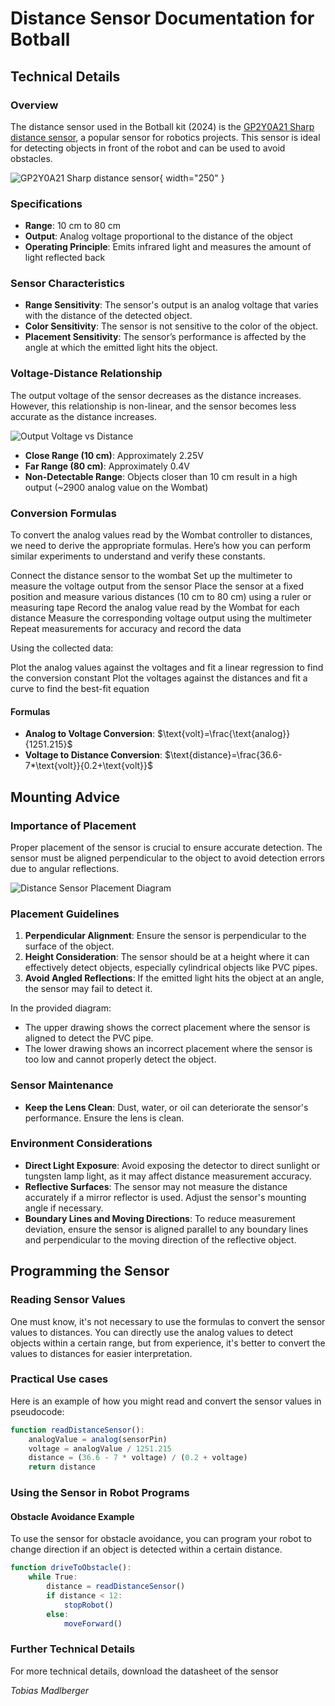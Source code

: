 # Distance Sensor Documentation for Botball

<primary-label ref="kit"/>
<secondary-label ref="tobias-madlberger"/>

## Technical Details

### Overview

The distance sensor used in the Botball kit (2024) is
the [GP2Y0A21 Sharp distance sensor](https://www.pololu.com/product/136), a popular sensor for robotics projects.
This sensor is ideal for detecting objects in front of the robot and can be used to avoid obstacles.

![GP2Y0A21 Sharp distance sensor](GP2Y0A21.png){ width="250" }

### Specifications

- **Range**: 10 cm to 80 cm
- **Output**: Analog voltage proportional to the distance of the object
- **Operating Principle**: Emits infrared light and measures the amount of light reflected back

### Sensor Characteristics

- **Range Sensitivity**: The sensor's output is an analog voltage that varies with the distance of the detected object.
- **Color Sensitivity**: The sensor is not sensitive to the color of the object.
- **Placement Sensitivity**: The sensor’s performance is affected by the angle at which the emitted light hits the
  object.

### Voltage-Distance Relationship

The output voltage of the sensor decreases as the distance increases.
However, this relationship is non-linear, and the sensor becomes less accurate as the distance increases.

![Output Voltage vs Distance](distance-sensor-volt-to-cm.png)

- **Close Range (10 cm)**: Approximately 2.25V
- **Far Range (80 cm)**: Approximately 0.4V
- **Non-Detectable Range**: Objects closer than 10 cm result in a high output (~2900 analog value on the Wombat)

### Conversion Formulas

To convert the analog values read by the Wombat controller to distances, we need to derive the appropriate formulas.
Here’s how you can perform similar experiments to understand and verify these constants.

<procedure title="Collecting the Data" id="collecting-the-data">
   <step>Connect the distance sensor to the wombat</step>
   <step>Set up the multimeter to measure the voltage output from the sensor</step>
   <step>Place the sensor at a fixed position and measure various distances (10 cm to 80 cm) using a ruler or measuring tape</step>
   <step>Record the analog value read by the Wombat for each distance</step>
   <step>Measure the corresponding voltage output using the multimeter</step>
   <step>Repeat measurements for accuracy and record the data</step>
</procedure>

<procedure title="Deriving the Formula" id="deriving-formulas">
   <p>Using the collected data:</p>
   <step>Plot the analog values against the voltages and fit a linear regression to find the conversion constant</step>
   <step>Plot the voltages against the distances and fit a curve to find the best-fit equation</step>
</procedure>

#### Formulas

- **Analog to Voltage Conversion**: $\text{volt}=\frac{\text{analog}}{1251.215}$
- **Voltage to Distance Conversion**: $\text{distance}=\frac{36.6-7*\text{volt}}{0.2+\text{volt}}$

## Mounting Advice

### Importance of Placement

Proper placement of the sensor is crucial to ensure accurate detection. The sensor must be aligned perpendicular to the
object to avoid detection errors due to angular reflections.

![Distance Sensor Placement Diagram](distance-sensor-placement-diagram.png)

### Placement Guidelines

1. **Perpendicular Alignment**: Ensure the sensor is perpendicular to the surface of the object.
2. **Height Consideration**: The sensor should be at a height where it can effectively detect objects, especially
   cylindrical objects like PVC pipes.
3. **Avoid Angled Reflections**: If the emitted light hits the object at an angle, the sensor may fail to detect it.

In the provided diagram:

- The upper drawing shows the correct placement where the sensor is aligned to detect the PVC pipe.
- The lower drawing shows an incorrect placement where the sensor is too low and cannot properly detect the object.

### Sensor Maintenance

- **Keep the Lens Clean**: Dust, water, or oil can deteriorate the sensor's performance. Ensure the lens is clean.

### Environment Considerations

- **Direct Light Exposure**: Avoid exposing the detector to direct sunlight or tungsten lamp light, as it may affect
  distance measurement accuracy.
- **Reflective Surfaces**: The sensor may not measure the distance accurately if a mirror reflector is used.
  Adjust the sensor's mounting angle if necessary.
- **Boundary Lines and Moving Directions**: To reduce measurement deviation, ensure the sensor is aligned parallel to
  any boundary lines and perpendicular to the moving direction of the reflective object.

## Programming the Sensor

### Reading Sensor Values

One must know, it's not necessary to use the formulas to convert the sensor values to distances.
You can directly use the analog values to detect objects within a certain range, but from experience, it's better to
convert the values to distances for easier interpretation.

### Practical Use cases

Here is an example of how you might read and convert the sensor values in pseudocode:

```Javascript
function readDistanceSensor():
    analogValue = analog(sensorPin)
    voltage = analogValue / 1251.215
    distance = (36.6 - 7 * voltage) / (0.2 + voltage)
    return distance
```

### Using the Sensor in Robot Programs

#### Obstacle Avoidance Example

To use the sensor for obstacle avoidance, you can program your robot to change direction if an object is detected within
a certain distance.

```Javascript
function driveToObstacle():
    while True:
        distance = readDistanceSensor()
        if distance < 12:
            stopRobot()
        else:
            moveForward()
```

### Further Technical Details

For more technical details, download the <resource src="distance-sensor-datasheet.pdf">datasheet</resource> of the
sensor

<include from="snippet-lib.md" element-id="footer">
    <var name="authors">Tobias Madlberger</var>
</include>